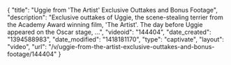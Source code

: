 {
    "title": "Uggie from 'The Artist' Exclusive Outtakes and Bonus Footage",
    "description": "Exclusive outtakes of Uggie, the scene-stealing terrier from the Academy Award winning film, 'The Artist'. The day before Uggie appeared on the Oscar stage, ...",
    "videoid": "144404",
    "date_created": "1394588983",
    "date_modified": "1418181170",
    "type": "captivate",
    "layout": "video",
    "url": "\/v\/uggie-from-the-artist-exclusive-outtakes-and-bonus-footage\/144404"
}